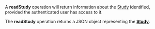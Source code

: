 <a name="readStudy"></a>A **readStudy** operation will return information about the <a href="#studies">Study</a> identified, provided the authenticated user has access to it.

The **readStudy** operation returns a JSON object representing the <a href="#studies">**Study**</a>.
